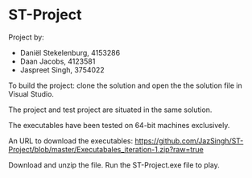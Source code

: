 # ST-Project

Project by:
- Daniël Stekelenburg, 4153286
- Daan Jacobs, 4123581
- Jaspreet Singh, 3754022

To build the project: clone the solution and open the the solution file in Visual Studio.

The project and test project are situated in the same solution.

The executables have been tested on 64-bit machines exclusively.

An URL to download the executables: https://github.com/JazSingh/ST-Project/blob/master/Executabales_iteration-1.zip?raw=true

Download and unzip the file. Run the ST-Project.exe file to play.
